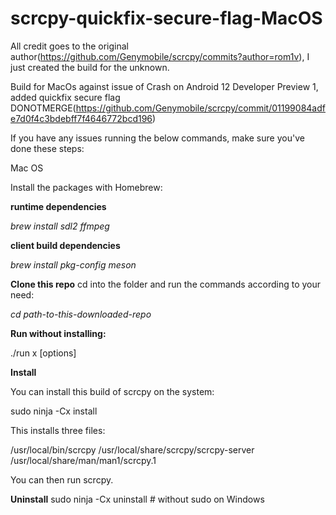 # scrcpy-quickfix-secure-flag-MacOS

All credit goes to the original author(https://github.com/Genymobile/scrcpy/commits?author=rom1v), I just created the build for the unknown.

Build for MacOs against issue of Crash on Android 12 Developer Preview 1, added quickfix secure flag DONOTMERGE(https://github.com/Genymobile/scrcpy/commit/01199084adfe7d0f4c3bdebff7f4646772bcd196)


If you have any issues running the below commands, make sure you've done these steps:

Mac OS

Install the packages with Homebrew:




**runtime dependencies**

_brew install sdl2 ffmpeg_



**client build dependencies**

_brew install pkg-config meson_



**Clone this repo**
cd into the folder and run the commands according to your need:

_cd path-to-this-downloaded-repo_


**Run without installing:**

./run x [options]


**Install**

You can install this build of scrcpy on the system:

sudo ninja -Cx install

This installs three files:

/usr/local/bin/scrcpy
/usr/local/share/scrcpy/scrcpy-server
/usr/local/share/man/man1/scrcpy.1

You can then run scrcpy.

**Uninstall**
sudo ninja -Cx uninstall  # without sudo on Windows
